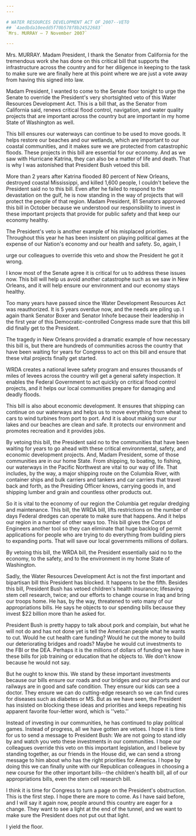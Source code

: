 ```yaml
---
---

# WATER RESOURCES DEVELOPMENT ACT OF 2007--VETO
## `4aedbda10eedd5f70b578f8b24522683`
`Mrs. MURRAY — 7 November 2007`

---
```



Mrs. MURRAY. Madam President, I thank the Senator from California for 
the tremendous work she has done on this critical bill that supports 
the infrastructure across the country and for her diligence in keeping 
to the task to make sure we are finally here at this point where we are 
just a vote away from having this signed into law.

Madam President, I wanted to come to the Senate floor tonight to urge 
the Senate to override the President's very shortsighted veto of this 
Water Resources Development Act. This is a bill that, as the Senator 
from California said, renews critical flood control, navigation, and 
water quality projects that are important across the country but are 
important in my home State of Washington as well.

This bill ensures our waterways can continue to be used to move 
goods. It helps restore our beaches and our wetlands, which are 
important to our coastal communities, and it makes sure we are 
protected from catastrophic floods. These projects in this bill are 
essential for our economy. And as we saw with Hurricane Katrina, they 
can also be a matter of life and death. That is why I was astonished 
that President Bush vetoed this bill.

More than 2 years after Katrina flooded 80 percent of New Orleans, 
destroyed coastal Mississippi, and killed 1,600 people, I couldn't 
believe the President said no to this bill. Even after he failed to 
respond to the devastation on the gulf, he is now standing in the way 
of projects that will protect the people of that region. Madam 
President, 81 Senators approved this bill in October because we 
understood our responsibility to invest in these important projects 
that provide for public safety and that keep our economy healthy.

The President's veto is another example of his misplaced priorities. 
Throughout this year he has been insistent on playing political games 
at the expense of our Nation's economy and our health and safety. So, 
again, I


urge our colleagues to override this veto and show the President he got 
it wrong.

I know most of the Senate agree it is critical for us to address 
these issues now. This bill will help us avoid another catastrophe such 
as we saw in New Orleans, and it will help ensure our environment and 
our economy stays healthy.

Too many years have passed since the Water Development Resources Act 
was reauthorized. It is 5 years overdue now, and the needs are piling 
up. I again thank Senator Boxer and Senator Inhofe because their 
leadership in the first year of this Democratic-controlled Congress 
made sure that this bill did finally get to the President.

The tragedy in New Orleans provided a dramatic example of how 
necessary this bill is, but there are hundreds of communities across 
the country that have been waiting for years for Congress to act on 
this bill and ensure that these vital projects finally get started.

WRDA creates a national levee safety program and ensures thousands of 
miles of levees across the country will get a general safety 
inspection. It enables the Federal Government to act quickly on 
critical flood control projects, and it helps our local communities 
prepare for damaging and deadly floods.

This bill is also about economic development. It ensures that 
shipping can continue on our waterways and helps us to move everything 
from wheat to cars to wind turbines from port to port. And it is about 
making sure our lakes and our beaches are clean and safe. It protects 
our environment and promotes recreation and it provides jobs.

By vetoing this bill, the President said no to the communities that 
have been waiting for years to go ahead with these critical 
environmental, safety, and economic development projects. And, Madam 
President, some of those communities are in our home State. From 
shipping, to boating, to fishing, our waterways in the Pacific 
Northwest are vital to our way of life. That includes, by the way, a 
major shipping route on the Columbia River, with container ships and 
bulk carriers and tankers and car carriers that travel back and forth, 
as the Presiding Officer knows, carrying goods in, and shipping lumber 
and grain and countless other products out.

So it is vital to the economy of our region the Columbia get regular 
dredging and maintenance. This bill, the WRDA bill, lifts restrictions 
on the number of days Federal dredges can operate to make sure that 
happens. And it helps our region in a number of other ways too. This 
bill gives the Corps of Engineers another tool so they can eliminate 
that huge backlog of permit applications for people who are trying to 
do everything from building piers to expanding ports. That will save 
our local governments millions of dollars.

By vetoing this bill, the WRDA bill, the President essentially said 
no to the economy, to the safety, and to the environment in my home 
State of Washington.

Sadly, the Water Resources Development Act is not the first important 
and bipartisan bill this President has blocked. It happens to be the 
fifth. Besides this bill, President Bush has vetoed children's health 
insurance; lifesaving stem cell research, twice; and our efforts to 
change course in Iraq and bring our troops home. He has, by the way, 
threatened to veto many of our appropriations bills. He says he objects 
to our spending bills because they invest $22 billion more than he 
asked for.

President Bush is pretty happy to talk about pork and complain, but 
what he will not do and has not done yet is tell the American people 
what he wants to cut. Would he cut health care funding? Would he cut 
the money to build our deteriorating bridges and roads? Maybe he would 
cut investments to the FBI or the DEA. Perhaps it is the millions of 
dollars of funding we have in these bills for job training or education 
that he objects to. We don't know because he would not say.

But he ought to know this. We stand by these important investments 
because our bills ensure our roads and our bridges and our airports and 
our railways are in good and safe condition. They ensure our kids can 
see a doctor. They ensure we can do cutting-edge research so we can 
find cures for diseases such as diabetes or MS. But as we have seen, 
the President has insisted on blocking these ideas and priorities and 
keeps repeating his apparent favorite four-letter word, which is 
''veto.''

Instead of investing in our communities, he has continued to play 
political games. Instead of progress, all we have gotten are vetoes. I 
hope it is time for us to send a message to President Bush: We are not 
going to stand idly by and watch you veto these investments in our 
communities. I hope our colleagues override this veto on this important 
legislation, and I believe by standing together, as our friends in the 
House did, we can send a strong message to him about who has the right 
priorities for America. I hope by doing this we can finally unite with 
our Republican colleagues in choosing a new course for the other 
important bills--the children's health bill, all of our appropriations 
bills, even the stem cell research bill.

I think it is time for Congress to turn a page on the President's 
obstruction. This is the first step. I hope there are more to come. As 
I have said before, and I will say it again now, people around this 
country are eager for a change. They want to see a light at the end of 
the tunnel, and we want to make sure the President does not put out 
that light.

I yield the floor.